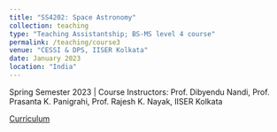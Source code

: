 ```yaml
---
title: "SS4202: Space Astronomy"
collection: teaching
type: "Teaching Assistantship; BS-MS level 4 course"
permalink: /teaching/course3
venue: "CESSI & DPS, IISER Kolkata"
date: January 2023
location: "India"
---
```


Spring Semester 2023 | Course Instructors: Prof. Dibyendu Nandi, Prof. Prasanta K. Panigrahi, Prof. Rajesh K. Nayak, IISER Kolkata

[Curriculum](https://www.iiserkol.ac.in/teaching-plan/course/2023/Spring/SS4202/)
